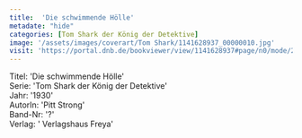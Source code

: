 ```yaml
---
title:  'Die schwimmende Hölle'
metadate: "hide"
categories: [Tom Shark der König der Detektive]
image: '/assets/images/coverart/Tom Shark/1141628937_00000010.jpg'
visit: 'https://portal.dnb.de/bookviewer/view/1141628937#page/n0/mode/2up'
---
```

Titel: 'Die schwimmende Hölle' <br>
Serie: 'Tom Shark der König der Detektive' <br>
Jahr: '1930' <br>
AutorIn: 'Pitt Strong' <br>
Band-Nr: '?' <br>
Verlag: ' Verlagshaus Freya'